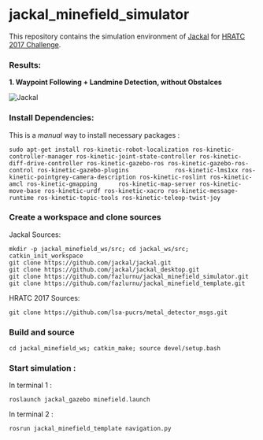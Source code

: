 # jackal_minefield_simulator

This repository contains the simulation environment of [Jackal](https://github.com/jackal) for [HRATC 2017 Challenge](http://www.inf.ufrgs.br/hratc2017/HRATC2017/Welcome.html).

### Results:

**1. Waypoint Following + Landmine Detection, without Obstalces**

![Jackal](https://github.com/fazlurnu/jackal_minefield_template/blob/master/JackalMinefield.gif)

### Install Dependencies:
This is a *manual* way to install necessary packages :
```
sudo apt-get install ros-kinetic-robot-localization ros-kinetic-controller-manager ros-kinetic-joint-state-controller ros-kinetic-diff-drive-controller ros-kinetic-gazebo-ros ros-kinetic-gazebo-ros-control ros-kinetic-gazebo-plugins             ros-kinetic-lms1xx ros-kinetic-pointgrey-camera-description ros-kinetic-roslint ros-kinetic-amcl ros-kinetic-gmapping      ros-kinetic-map-server ros-kinetic-move-base ros-kinetic-urdf ros-kinetic-xacro ros-kinetic-message-runtime ros-kinetic-topic-tools ros-kinetic-teleop-twist-joy
```

### Create a workspace and clone sources

Jackal Sources:
```
mkdir -p jackal_minefield_ws/src; cd jackal_ws/src; catkin_init_workspace
git clone https://github.com/jackal/jackal.git
git clone https://github.com/jackal/jackal_desktop.git
git clone https://github.com/fazlurnu/jackal_minefield_simulator.git
git clone https://github.com/fazlurnu/jackal_minefield_template.git
```
HRATC 2017 Sources:
```
git clone https://github.com/lsa-pucrs/metal_detector_msgs.git
```

### Build and source

```
cd jackal_minefield_ws; catkin_make; source devel/setup.bash
```
### Start simulation : 

In terminal 1 :
```
roslaunch jackal_gazebo minefield.launch
```
In terminal 2 :
```
rosrun jackal_minefield_template navigation.py
```
